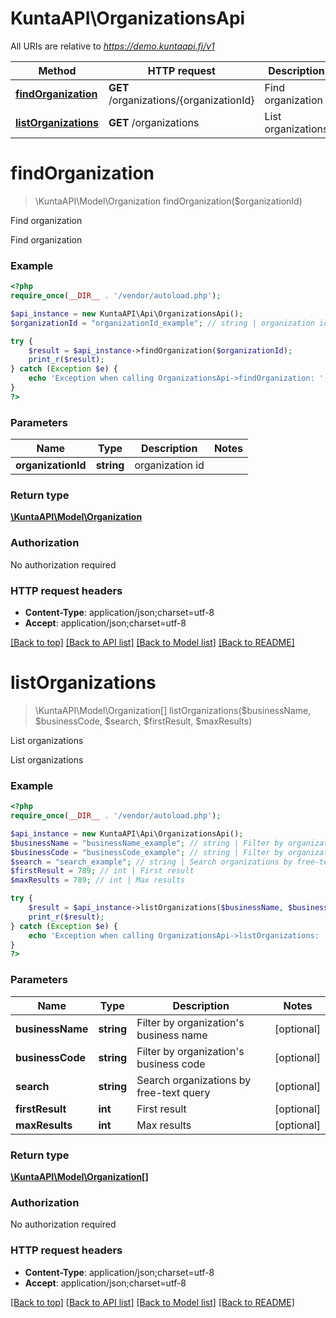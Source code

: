 # KuntaAPI\OrganizationsApi

All URIs are relative to *https://demo.kuntaapi.fi/v1*

Method | HTTP request | Description
------------- | ------------- | -------------
[**findOrganization**](OrganizationsApi.md#findOrganization) | **GET** /organizations/{organizationId} | Find organization
[**listOrganizations**](OrganizationsApi.md#listOrganizations) | **GET** /organizations | List organizations


# **findOrganization**
> \KuntaAPI\Model\Organization findOrganization($organizationId)

Find organization

Find organization

### Example
```php
<?php
require_once(__DIR__ . '/vendor/autoload.php');

$api_instance = new KuntaAPI\Api\OrganizationsApi();
$organizationId = "organizationId_example"; // string | organization id

try {
    $result = $api_instance->findOrganization($organizationId);
    print_r($result);
} catch (Exception $e) {
    echo 'Exception when calling OrganizationsApi->findOrganization: ', $e->getMessage(), PHP_EOL;
}
?>
```

### Parameters

Name | Type | Description  | Notes
------------- | ------------- | ------------- | -------------
 **organizationId** | **string**| organization id |

### Return type

[**\KuntaAPI\Model\Organization**](../Model/Organization.md)

### Authorization

No authorization required

### HTTP request headers

 - **Content-Type**: application/json;charset=utf-8
 - **Accept**: application/json;charset=utf-8

[[Back to top]](#) [[Back to API list]](../../README.md#documentation-for-api-endpoints) [[Back to Model list]](../../README.md#documentation-for-models) [[Back to README]](../../README.md)

# **listOrganizations**
> \KuntaAPI\Model\Organization[] listOrganizations($businessName, $businessCode, $search, $firstResult, $maxResults)

List organizations

List organizations

### Example
```php
<?php
require_once(__DIR__ . '/vendor/autoload.php');

$api_instance = new KuntaAPI\Api\OrganizationsApi();
$businessName = "businessName_example"; // string | Filter by organization's business name
$businessCode = "businessCode_example"; // string | Filter by organization's business code
$search = "search_example"; // string | Search organizations by free-text query
$firstResult = 789; // int | First result
$maxResults = 789; // int | Max results

try {
    $result = $api_instance->listOrganizations($businessName, $businessCode, $search, $firstResult, $maxResults);
    print_r($result);
} catch (Exception $e) {
    echo 'Exception when calling OrganizationsApi->listOrganizations: ', $e->getMessage(), PHP_EOL;
}
?>
```

### Parameters

Name | Type | Description  | Notes
------------- | ------------- | ------------- | -------------
 **businessName** | **string**| Filter by organization&#39;s business name | [optional]
 **businessCode** | **string**| Filter by organization&#39;s business code | [optional]
 **search** | **string**| Search organizations by free-text query | [optional]
 **firstResult** | **int**| First result | [optional]
 **maxResults** | **int**| Max results | [optional]

### Return type

[**\KuntaAPI\Model\Organization[]**](../Model/Organization.md)

### Authorization

No authorization required

### HTTP request headers

 - **Content-Type**: application/json;charset=utf-8
 - **Accept**: application/json;charset=utf-8

[[Back to top]](#) [[Back to API list]](../../README.md#documentation-for-api-endpoints) [[Back to Model list]](../../README.md#documentation-for-models) [[Back to README]](../../README.md)

